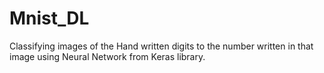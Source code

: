 # Mnist_DL
Classifying images of the Hand written digits to the number written in that image using Neural Network from Keras library.
